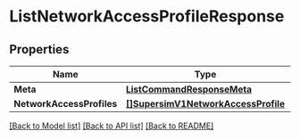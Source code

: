 # ListNetworkAccessProfileResponse

## Properties
Name | Type | Notes
------------ | ------------- | -------------
**Meta** | [**ListCommandResponseMeta**](ListCommandResponse_meta.md) | [optional] 
**NetworkAccessProfiles** | [**[]SupersimV1NetworkAccessProfile**](supersim.v1.network_access_profile.md) | [optional] 

[[Back to Model list]](../README.md#documentation-for-models) [[Back to API list]](../README.md#documentation-for-api-endpoints) [[Back to README]](../README.md)


